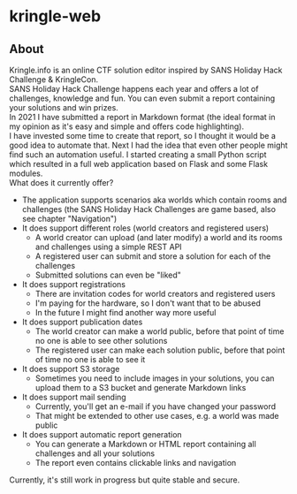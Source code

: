 # kringle-web

## About

Kringle.info is an online CTF solution editor inspired by SANS Holiday Hack Challenge & KringleCon.  
SANS Holiday Hack Challenge happens each year and offers a lot of challenges, knowledge and fun. You can even submit a report containing your solutions and win prizes.  
In 2021 I have submitted a report in Markdown format (the ideal format in my opinion as it's easy and simple and offers code highlighting).  
I have invested some time to create that report, so I thought it would be a good idea to automate that. Next I had the idea that even other people might find such an automation useful. I started creating a small Python script which resulted in a full web application based on Flask and some Flask modules.  
What does it currently offer?

- The application supports scenarios aka worlds which contain rooms and challenges (the SANS Holiday Hack Challenges are game based, also see chapter "Navigation")
- It does support different roles (world creators and registered users)
    - A world creator can upload (and later modify) a world and its rooms and challenges using a simple REST API
    - A registered user can submit and store a solution for each of the challenges
    - Submitted solutions can even be "liked"
- It does support registrations
    - There are invitation codes for world creators and registered users
    - I'm paying for the hardware, so I don't want that to be abused
    - In the future I might find another way more useful
- It does support publication dates
    - The world creator can make a world public, before that point of time no one is able to see other solutions
    - The registered user can make each solution public, before that point of time no one is able to see it
- It does support S3 storage
    - Sometimes you need to include images in your solutions, you can upload them to a S3 bucket and generate Markdown links
- It does support mail sending
    - Currently, you'll get an e-mail if you have changed your password
    - That might be extended to other use cases, e.g. a world was made public
- It does support automatic report generation
    - You can generate a Markdown or HTML report containing all challenges and all your solutions
    - The report even contains clickable links and navigation

Currently, it's still work in progress but quite stable and secure.

